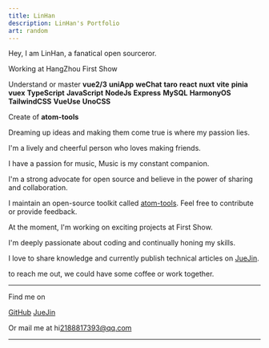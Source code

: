 ```yaml
---
title: LinHan
description: LinHan's Portfolio
art: random
---
```


Hey, I am LinHan, a fanatical open sourceror.

Working at HangZhou First Show<br>

Understand or master **vue2/3** **uniApp** **weChat** **taro** **react** **nuxt** **vite** **pinia** **vuex** **TypeScript** **JavaScript** **NodeJs** **Express** **MySQL** **HarmonyOS** **TailwindCSS** **VueUse** **UnoCSS** <br>

Create of **atom-tools**<br>

Dreaming up ideas and making them come true is where my passion lies.

I'm a lively and cheerful person who loves making friends.

I have a passion for music, Music is my constant companion.

I'm a strong advocate for open source and believe in the power of sharing and collaboration.

I maintain an open-source toolkit called <a href="https://github.com/LinHanlove" target="_blank">atom-tools</a>. Feel free to contribute or provide feedback.

At the moment, I'm working on exciting projects at First Show.

I'm deeply passionate about coding and continually honing my skills.

I love to share knowledge and currently publish technical articles on <a href="https://juejin.cn/user/2670060580903288/posts" target="_blank">JueJin</a>.

to reach me out, we could have some coffee or work together.

<div flex-auto />

---

Find me on

<p flex="~ gap-2 wrap" class="mt--2!">
  <a href="https://github.com/LinHanlove" target="_blank"><span op75 i-simple-icons-github /> GitHub</a>
   <a href="https://juejin.cn/user/2670060580903288/posts" target="_blank"><span i-simple-icons:juejin /> JueJin</a>
  <!-- <a href="https://elk.zone/m.webtoo.ls/@LinHan" target="_blank"><span op75 i-simple-icons-mastodon/> Mastodon</a>
  <a href="https://www.twitter.com/antfu7" target="_blank"><span op75 i-ri-twitter-x-fill /> Twitter</a>
  <a href="https://chat.LinHan" target="_blank"><span op75 i-simple-icons-discord /> Discord Server</a>
  <a href="https://www.youtube.com/anthonyfu7" target="_blank"><span op75 i-simple-icons-youtube /> YouTube</a>
  <a href="https://www.instagram.com/antfu7" target="_blank"><span op75 i-simple-icons-instagram /> Instagram</a>
  <a href="https://space.bilibili.com/668380" target="_blank"><span op75 i-simple-icons-bilibili /> 哔哩哔哩</a>
  <a href="https://www.zhihu.com/people/antfu" target="_blank"><span op75 i-simple-icons-zhihu /> 知乎</a>
  <a href="https://weibo.com/u/7485197193" target="_blank"><span op75 i-simple-icons-sinaweibo /> 微博</a> -->
</p>

Or mail me at <span font-mono>hi<span i-carbon-at/>2188817393@qq.com</span>

---

<SponsorButtons />
